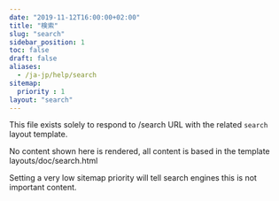 ```yaml
---
date: "2019-11-12T16:00:00+02:00"
title: "検索"
slug: "search"
sidebar_position: 1
toc: false
draft: false
aliases:
  - /ja-jp/help/search
sitemap:
  priority : 1
layout: "search"
---
```


This file exists solely to respond to /search URL with the related `search` layout template.

No content shown here is rendered, all content is based in the template layouts/doc/search.html

Setting a very low sitemap priority will tell search engines this is not important content.
